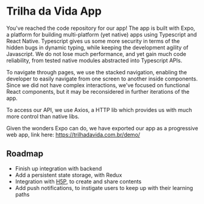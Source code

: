 # Trilha da Vida App

You've reached the code repository for our app! 
The app is built with Expo, a platform for building multi-platform (yet native) apps using Typescript and React Native.
Typescript gives us some more security in terms of the hidden bugs in dynamic typing, while keeping the development agility of Javascript.
We do not lose much performance, and yet gain much code reliability, from tested native modules abstracted into Typescript APIs.

To navigate through pages, we use the stacked navigation, enabling the developer to easily navigate from one screen to another inside components.
Since we did not have complex interactions, we've focused on functional React components, but it may be reconsidered in further iterations of the app.

To access our API, we use Axios, a HTTP lib which provides us with much more control than native libs.

Given the wonders Expo can do, we have exported our app as a progressive web app, link here: https://trilhadavida.com.br/demo/

## Roadmap

* Finish up integration with backend
* Add a persistent state storage, with Redux
* Integration with [H5P](https://en.wikipedia.org/wiki/H5P), to create and share contents
* Add push notifications, to instigate users to keep up with their learning paths
